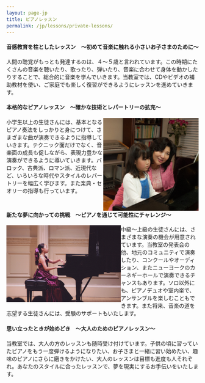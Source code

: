 ```yaml
---
layout: page-jp
title: ピアノレッスン
permalink: /jp/lessons/private-lessons/
---
```



<h4>音感教育を柱としたレッスン　〜初めて音楽に触れる小さいお子さまのために〜</h4>
<img class="float-left" src="/img/lesson singing.jpg" alt="" width="300px" style="float:left;">

人間の聴覚がもっとも発達するのは、４〜５歳と言われています。この時期にたくさんの音楽を聴いたり、歌ったり、弾いたり、音楽に合わせて身体を動かしたりすることで、総合的に音楽を学んでいきます。当教室では、CDやビデオの補助教材を使い、ご家庭でも楽しく復習ができるようにレッスンを進めていきます。





<h4 style="clear:both;">本格的なピアノレッスン　〜確かな技術とレパートリーの拡充〜</h4>
<img class="float-right" src="/img/lesson piano.jpg" alt="" width="250px" style="float:right;">

小学生以上の生徒さんには、基本となるピアノ奏法をしっかりと身につけて、さまざまな曲が演奏できるように指導していきます。テクニック面だけでなく、音楽面の成長も促しながら、表現力豊かな演奏ができるように導いていきます。バロック、古典派、ロマン派、近現代など、いろいろな時代やスタイルのレパートリーを幅広く学びます。また楽典・セオリーの指導も行っています。





<h4 style="clear:both;">新たな夢に向かっての挑戦　〜ピアノを通じて可能性にチャレンジ〜</h4>
<img class="float-left" src="/img/carnegie recital.jpg" alt="" width="300px" style="float:left;">

中級〜上級の生徒さんには、さまざまな演奏の機会が用意されています。当教室の発表会の他、地元のコミュニティで演奏したり、コンクールやオーディション、またニューヨークのカーネギーホールで演奏できるチャンスもあります。ソロ以外にも、ピアノデュオや室内楽で、アンサンブルを楽しむこともできます。また将来、音楽の道を志望する生徒さんには、受験のサポートもいたします。




<h4 style="clear:both;">思い立ったときが始めどき　〜大人のためのピアノレッスン〜</h4>
<img class="float-right" src="/img/piano lesson adult 3.jpg" alt="" width="300px" style="float:right;">

当教室では、大人の方のレッスンも随時受け付けています。子供の頃に習っていたピアノをもう一度弾けるようになりたい、お子さまと一緒に習い始めたい、趣味のピアノにさらに磨きをかけたい、大人のレッスンは目標も進度も人それぞれ。あなたのスタイルに合ったレッスンで、夢を現実にするお手伝いをいたします。



